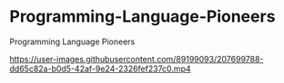 # Programming-Language-Pioneers
Programming Language Pioneers





https://user-images.githubusercontent.com/89199093/207699788-dd65c82a-b0d5-42af-9e24-2326fef237c0.mp4


